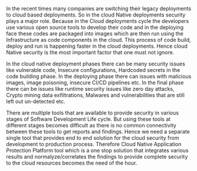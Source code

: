 In the recent times many companies are switching their legacy deployments to cloud based deployments. So  in the cloud Native deployments security plays a major role. Because in the Cloud deployments cycle the developers use various open source tools to develop their code and in the deploying face these codes are packaged into images which are then run using the Infrastructure as code components in the cloud. This process of code build, deploy and run is happening faster in the cloud deployments. Hence cloud Native security is the most important factor that one must not ignore. 

 

In the cloud native deployment phases there can be many security issues like vulnerable code, Insecure configurations, Hardcoded secrets in the code building phase. In the deploying phase there can issues with malicious images, image poisoning, insecure CI/CD pipelines etc. In the final phase there can be issues like runtime security  issues like zero day attacks, Crypto mining data exfiltrations, Malwares and vulnerabilities that are still left out un-detected etc.

 

 There are multiple tools that are available to provide security in various stages of Software Development Life cycle. But using these tools at different stages becomes difficult as there is no common connectivity between these tools to get reports and findings. Hence we need a separate single tool that provides end to end solution for the cloud security from development to production process. Therefore Cloud Native Application Protection Platform tool which is a one stop solution that integrates various results and normalyze/correlates the findings to provide complete security to the cloud resources becomes the need of the hour. 